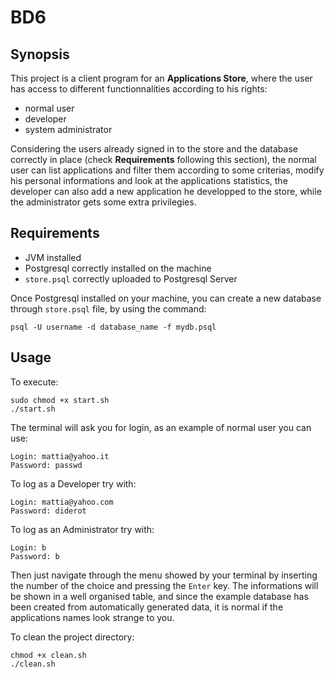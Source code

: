 # BD6

## Synopsis

This project is a client program for an **Applications Store**, where the user has access to different functionnalities according to his rights:

* normal user
* developer
* system administrator

Considering the users already signed in to the store and the database correctly in place (check **Requirements** following this section), the normal user can list applications and filter them according to some criterias, modify his personal informations and look at the applications statistics, the developer can also add a new application he developped to the store, while the administrator gets some extra privilegies.

## Requirements

* JVM installed
* Postgresql correctly installed on the machine
* `store.psql` correctly uploaded to Postgresql Server

Once Postgresql installed on your machine, you can create a new
database through `store.psql` file, by using the command:

	psql -U username -d database_name -f mydb.psql

## Usage

To execute:

	sudo chmod +x start.sh
	./start.sh

The terminal will ask you for login, as an example of normal user you can use:

	Login: mattia@yahoo.it
	Password: passwd
	
To log as a Developer try with:
	
	Login: mattia@yahoo.com
	Password: diderot

To log as an Administrator try with:
	
	Login: b
	Password: b


Then just navigate through the menu showed by your terminal by inserting the number of the choice and pressing the `Enter` key.
The informations will be shown in a well organised table, and since the example database has been created from automatically generated data, it is normal if the applications names look strange to you.

To clean the project directory:

	chmod +x clean.sh
	./clean.sh
